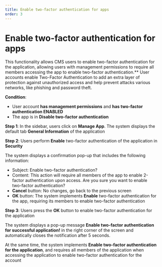 ```yaml
---
title: Enable two-factor authentication for apps
order: 3
---
```


# Enable two-factor authentication for apps

This functionality allows CMS users to enable two-factor authentication for the application, allowing users with management permissions to require all members accessing the app to enable two-factor authentication.\*\* User accounts enable Two-Factor Authentication to add an extra layer of protection against unauthorized access and help prevent attacks various networks, like phishing and password theft.

**Condition**:

- User account **has management permissions** and **has two-factor authentication ENABLED**
- The app is in **Disable two-factor authentication**

**Step 1**: In the sidebar, users click on **Manage App**. The system displays the default tab **General Information** of the application

**Step 2**: Users perform **Enable** two-factor authentication of the application in **Security**

The system displays a confirmation pop-up that includes the following information:

- Subject: Enable two-factor authentication?
- Content: This action will require all members of the app to enable 2-factor authentication upon access. Are you sure you want to enable two-factor authentication?
- **Cancel** button: No changes, go back to the previous screen
- **OK** button: The system implements **Enable** two-factor authentication for the app, requiring its members to enable two-factor authentication

**Step 3**: Users press the **OK** button to enable two-factor authentication for the application

The system displays a pop-up message **Enable two-factor authentication for successful application!** in the right corner of the screen and automatically closes the notification after 5 seconds.

At the same time, the system implements **Enable two-factor authentication for the application**, and requires all members of the application when accessing the application to enable two-factor authentication for the account

